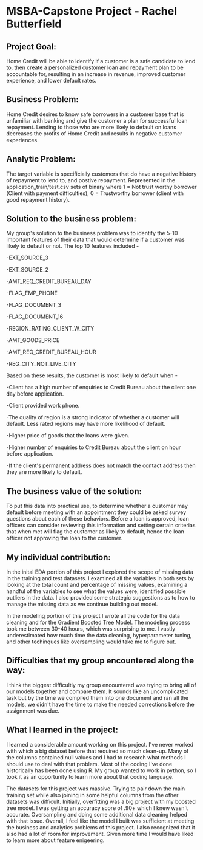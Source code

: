 # MSBA-Capstone Project - Rachel Butterfield

## Project Goal: 

Home Credit will be able to identify if a customer is a safe candidate to lend to, then create a personalized customer loan and repayment plan to be accountable for, resulting in an increase in revenue, improved customer experience, and lower default rates.

## Business Problem: 

Home Credit desires to know safe borrowers in a customer base that is unfamiliar with banking and give the customer a plan for successful loan repayment. Lending to those who are more likely to default on loans decreases the profits of Home Credit and results in negative customer experiences.

## Analytic Problem: 

The target variable is specificially customers that do have a negative history of repayment to lend to, and postive repayment. Represented in the application_train/test.csv sets of binary where 1 = Not trust worthy borrower (Client with payment difficulties), 0 = Trustworthy borrower (client with good repayment history).

## Solution to the business problem:

My group's solution to the business problem was to identify the 5-10 important features of their data that would determine if a customer was likely to default or not. The top 10 features included -

  -EXT_SOURCE_3 

  -EXT_SOURCE_2 

  -AMT_REQ_CREDIT_BUREAU_DAY 

  -FLAG_EMP_PHONE 

  -FLAG_DOCUMENT_3 

  -FLAG_DOCUMENT_16 

  -REGION_RATING_CLIENT_W_CITY

  -AMT_GOODS_PRICE 

  -AMT_REQ_CREDIT_BUREAU_HOUR 

  -REG_CITY_NOT_LIVE_CITY

Based on these results, the customer is most likely to default when -

  -Client has a high number of enquiries to Credit Bureau about the client one day before application.

  -Client provided work phone.

  -The quality of region is a strong indicator of whether a customer will default. Less rated regions may have more likelihood of default.

  -Higher price of goods that the loans were given. 

  -Higher number of enquiries to Credit Bureau about the client on hour before application.

  -If the client's permanent address does not match the contact address then they are more likely to default. 

## The business value of the solution:

To put this data into practical use, to determine whether a customer may default before meeting with an appointment they could be asked survey questions about each of these behaviors. Before a loan is approved, loan officers can consider reviewing this information and setting certain criterias that when met will flag the customer as likely to default, hence the loan officer not approving the loan to the customer. 

## My individual contribution: 

In the inital EDA portion of this project I explored the scope of missing data in the training and test datasets. I examined all the variables in both sets by looking at the total count and percentage of missing values, examining a handful of the variables to see what the values were, identified possible outliers in the data. I also provided some strategic suggestions as to how to manage the missing data as we continue building out model.

In the modeling portion of this project I wrote all the code for the data cleaning and for the Gradient Boosted Tree Model. The modeling process took me between 30-40 hours, which was surprising to me. I vastly underestimated how much time the data cleaning, hyperparameter tuning, and other techinques like oversampling would take me to figure out. 

## Difficulties that my group encountered along the way:

I think the biggest difficultly my group encountered was trying to bring all of our models together and compare them. It sounds like an uncomplicated task but by the time we compiled them into one document and ran all the models, we didn't have the time to make the needed corrections before the assignment was due. 

## What I learned in the project:

I learned a considerable amount working on this project. I've never worked with which a big dataset before that required so much clean-up. Many of the columns contained null values and I had to research what methods I should use to deal with that problem. Most of the coding I've done historically has been done using R. My group wanted to work in python, so I took it as an opportunity to learn more about that coding language. 

The datasets for this project was massive. Trying to pair down the main training set while also joining in some helpful columns from the other datasets was difficult. Initially, overfitting was a big project with my boosted tree model. I was getting an accuracy score of .90+ which I knew wasn't accurate. Oversampling and doing some additional data cleaning helped with that issue. Overall, I feel like the model I built was sufficient at meeting the business and analytics problems of this project. I also recognized that it also had a lot of room for improvement. Given more time I would have liked to learn more about feature enigeering. 
